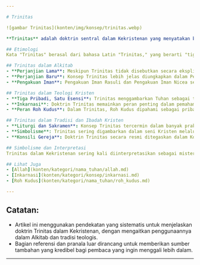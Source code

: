 ```yaml
---

# Trinitas

![gambar Trinitas](konten/img/konsep/trinitas.webp)

**Trinitas** adalah doktrin sentral dalam Kekristenan yang menyatakan bahwa Tuhan adalah satu, tetapi terdiri dari tiga pribadi yang berbeda namun tetap satu esensi: Bapa, Anak (Yesus Kristus), dan Roh Kudus. Konsep ini unik bagi Kekristenan dan menjadi dasar dari banyak ajaran teologis dan praktik ibadah dalam tradisi Kristen.

## Etimologi
Kata "Trinitas" berasal dari bahasa Latin "Trinitas," yang berarti "tiga." Istilah ini pertama kali digunakan oleh Tertullian, seorang teolog Kristen dari abad ke-3, untuk menjelaskan hubungan antara Bapa, Anak, dan Roh Kudus. Meskipun istilah ini tidak ditemukan secara langsung dalam Alkitab, konsep Trinitas dikembangkan dari ajaran-ajaran Kitab Suci, terutama dari Perjanjian Baru, yang mengandung referensi kepada Bapa, Anak, dan Roh Kudus sebagai satu kesatuan yang ilahi.

## Trinitas dalam Alkitab
- **Perjanjian Lama**: Meskipun Trinitas tidak disebutkan secara eksplisit dalam Perjanjian Lama, beberapa ayat dianggap sebagai petunjuk awal tentang adanya lebih dari satu pribadi dalam Tuhan, seperti dalam Kejadian 1:26, "Baiklah Kita menjadikan manusia menurut gambar dan rupa Kita." Ayat lain, seperti Yesaya 9:6 yang merujuk pada Mesias sebagai "Anak yang diberikan kepada kita," dipahami sebagai indikasi awal tentang kehadiran lebih dari satu pribadi ilahi.
- **Perjanjian Baru**: Konsep Trinitas lebih jelas diungkapkan dalam Perjanjian Baru. Misalnya, dalam Matius 28:19, Yesus memerintahkan para murid-Nya untuk membaptis "dalam nama Bapa, dan Anak, dan Roh Kudus," menunjukkan tiga pribadi dalam satu kesatuan. Selain itu, dalam Yohanes 1:1-14, Yesus Kristus diidentifikasi sebagai Firman Allah yang bersama-sama dengan Allah dan adalah Allah, menunjukkan keesaan dan keberbedaan dalam pribadi-pribadi Trinitas.
- **Pengakuan Iman**: Pengakuan Iman Rasuli dan Pengakuan Iman Nicea secara eksplisit menyatakan keyakinan kepada Trinitas, menyatukan ajaran-ajaran Alkitab menjadi satu doktrin yang jelas. Ajaran ini dipahami sebagai penjelasan yang lengkap tentang bagaimana ketiga pribadi ilahi ini bekerja secara harmonis dalam satu kesatuan.

## Trinitas dalam Teologi Kristen
- **Tiga Pribadi, Satu Esensi**: Trinitas menggambarkan Tuhan sebagai tiga pribadi yang berbeda (Bapa, Anak, dan Roh Kudus), tetapi satu dalam esensi atau substansi. Setiap pribadi adalah sepenuhnya Tuhan, namun tidak ada tiga Tuhan, melainkan satu Tuhan yang esa.
- **Inkarnasi**: Doktrin Trinitas memainkan peran penting dalam pemahaman inkarnasi, di mana Anak (Yesus Kristus) menjadi manusia sementara tetap satu dengan Bapa dan Roh Kudus. Inkarnasi menunjukkan kasih Allah yang rela menjadi manusia untuk menyelamatkan umat manusia.
- **Peran Roh Kudus**: Dalam Trinitas, Roh Kudus dipahami sebagai pribadi ketiga yang aktif dalam kehidupan orang Kristen, memberikan bimbingan, kekuatan, dan penghiburan. Roh Kudus adalah manifestasi kehadiran Allah di dunia dan dalam gereja.

## Trinitas dalam Tradisi dan Ibadah Kristen
- **Liturgi dan Sakramen**: Konsep Trinitas tercermin dalam banyak praktik ibadah Kristen, seperti doa dan pemberkatan yang dilakukan "dalam nama Bapa, Anak, dan Roh Kudus." Sakramen-sakramen seperti baptisan dan Ekaristi juga dilakukan dalam konteks Trinitas.
- **Simbolisme**: Trinitas sering digambarkan dalam seni Kristen melalui simbol-simbol seperti segitiga atau tiga lingkaran yang saling berhubungan, melambangkan kesatuan dari ketiga pribadi. Beberapa ikonografi menggambarkan Bapa sebagai tangan yang memberkati, Anak sebagai domba atau salib, dan Roh Kudus sebagai burung merpati.
- **Konsili Gereja**: Doktrin Trinitas secara resmi ditegaskan dalam Konsili Nicea (325 M) dan Konsili Konstantinopel (381 M), di mana ajaran ini diformulasikan untuk melawan ajaran sesat yang menentang pandangan ortodoks tentang keilahian Kristus dan Roh Kudus.

## Simbolisme dan Interpretasi
Trinitas dalam Kekristenan sering kali diinterpretasikan sebagai misteri iman, sesuatu yang melampaui pemahaman manusia namun mendasar bagi keyakinan Kristen. Kesatuan dalam Trinitas menggambarkan kesatuan dalam kasih, keharmonisan, dan tujuan Allah dalam menciptakan dan menyelamatkan dunia.

## Lihat Juga
- [Allah](konten/kategori/nama_tuhan/allah.md)
- [Inkarnasi](konten/kategori/konsep/inkarnasi.md)
- [Roh Kudus](konten/kategori/nama_tuhan/roh_kudus.md)

--- 
```


## Catatan:
- Artikel ini menggunakan pendekatan yang sistematis untuk menjelaskan doktrin Trinitas dalam Kekristenan, dengan mengaitkan penggunaannya dalam Alkitab dan tradisi teologis.
- Bagian referensi dan pranala luar dirancang untuk memberikan sumber tambahan yang kredibel bagi pembaca yang ingin menggali lebih dalam.

---
